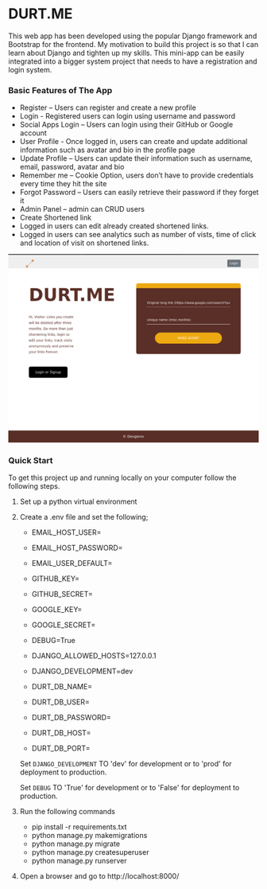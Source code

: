 # DURT.ME
This web app has been developed using the popular Django framework and Bootstrap for the frontend. My motivation to build this project is so that I can learn about Django and tighten up my skills. This mini-app can be easily integrated into a bigger system project that needs to have a registration and login system.

### Basic Features of The App
    
* Register – Users can register and create a new profile
* Login - Registered users can login using username and password
* Social Apps Login – Users can login using their GitHub or Google account
* User Profile - Once logged in, users can create and update additional information such as avatar and bio in the profile page
* Update Profile – Users can update their information such as username, email, password, avatar and bio
* Remember me – Cookie Option, users don’t have to provide credentials every time they hit the site
* Forgot Password – Users can easily retrieve their password if they forget it 
* Admin Panel – admin can CRUD users
* Create Shortened link
* Logged in users can edit already created shortened links.
* Logged in users can see analytics such as number of vists, time of click and location of visit on shortened links.

![ScreenShot](./users/static/images/image.png)


### Quick Start
To get this project up and running locally on your computer follow the following steps.
1. Set up a python virtual environment
2. Create a .env file and set the following;
    - EMAIL_HOST_USER=
    - EMAIL_HOST_PASSWORD=
    - EMAIL_USER_DEFAULT=

    - GITHUB_KEY=
    - GITHUB_SECRET=

    - GOOGLE_KEY=
    - GOOGLE_SECRET=

    - DEBUG=True

    - DJANGO_ALLOWED_HOSTS=127.0.0.1

    - DJANGO_DEVELOPMENT=dev

    - DURT_DB_NAME=
    - DURT_DB_USER=
    - DURT_DB_PASSWORD=
    - DURT_DB_HOST=
    - DURT_DB_PORT=
    
    Set ```DJANGO_DEVELOPMENT``` TO 'dev' for development or to 'prod' for deployment to production.

    Set ```DEBUG``` TO 'True' for development or to 'False' for deployment to production.

3. Run the following commands
    * pip install -r requirements.txt
    * python manage.py makemigrations
    * python manage.py migrate
    * python manage.py createsuperuser
    * python manage.py runserver
   
4. Open a browser and go to http://localhost:8000/

